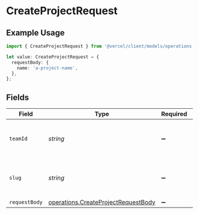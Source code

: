 # CreateProjectRequest

## Example Usage

```typescript
import { CreateProjectRequest } from '@vercel/client/models/operations';

let value: CreateProjectRequest = {
  requestBody: {
    name: 'a-project-name',
  },
};
```

## Fields

| Field         | Type                                                                                       | Required           | Description                                              |
| ------------- | ------------------------------------------------------------------------------------------ | ------------------ | -------------------------------------------------------- |
| `teamId`      | _string_                                                                                   | :heavy_minus_sign: | The Team identifier to perform the request on behalf of. |
| `slug`        | _string_                                                                                   | :heavy_minus_sign: | The Team slug to perform the request on behalf of.       |
| `requestBody` | [operations.CreateProjectRequestBody](../../models/operations/createprojectrequestbody.md) | :heavy_minus_sign: | N/A                                                      |
